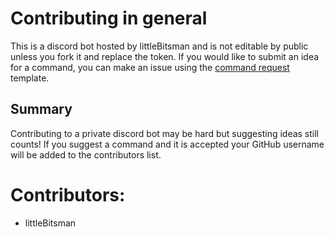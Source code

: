 # Contributing in general
This is a discord bot hosted by littleBitsman and is not editable by public unless you fork it and replace the token. If you would like to submit an idea for a command, you can make an issue using the [command request](https://github.com/littleBitsman/littleBot/issues/new?assignees=&labels=command-request&template=command-request.md&title=your+title+here) template.
## Summary
Contributing to a private discord bot may be hard but suggesting ideas still counts! If you suggest a command and it is accepted your GitHub username will be added to the contributors list.
# Contributors:
- littleBitsman
